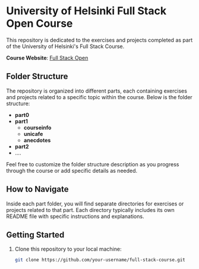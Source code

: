 # University of Helsinki Full Stack Open Course

This repository is dedicated to the exercises and projects completed as part of the University of Helsinki's Full Stack Course.

**Course Website**: [Full Stack Open](https://fullstackopen.com/en/)

## Folder Structure

The repository is organized into different parts, each containing exercises and projects related to a specific topic within the course. Below is the folder structure:

- **part0**
- **part1**
  - **courseinfo**
  - **unicafe**
  - **anecdotes**
- **part2**
- ....

Feel free to customize the folder structure description as you progress through the course or add specific details as needed.

## How to Navigate

Inside each part folder, you will find separate directories for exercises or projects related to that part. Each directory typically includes its own README file with specific instructions and explanations.

## Getting Started

1. Clone this repository to your local machine:

   ```bash
   git clone https://github.com/your-username/full-stack-course.git
   ```
